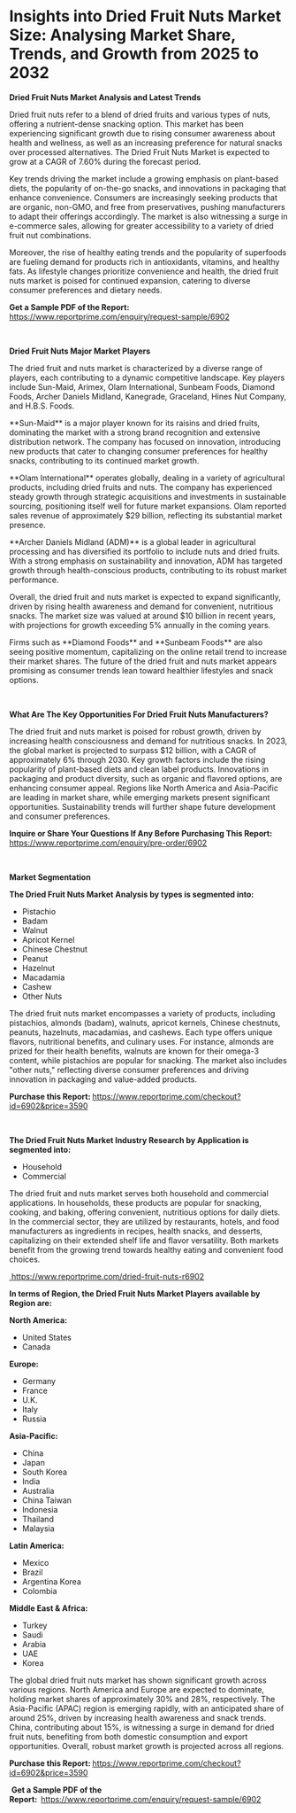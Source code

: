 <p><h1>Insights into Dried Fruit Nuts Market Size: Analysing Market Share, Trends, and Growth from 2025 to 2032</h1></p><p><strong>Dried Fruit Nuts Market Analysis and Latest Trends</strong></p>
<p><p>Dried fruit nuts refer to a blend of dried fruits and various types of nuts, offering a nutrient-dense snacking option. This market has been experiencing significant growth due to rising consumer awareness about health and wellness, as well as an increasing preference for natural snacks over processed alternatives. The Dried Fruit Nuts Market is expected to grow at a CAGR of 7.60% during the forecast period. </p><p>Key trends driving the market include a growing emphasis on plant-based diets, the popularity of on-the-go snacks, and innovations in packaging that enhance convenience. Consumers are increasingly seeking products that are organic, non-GMO, and free from preservatives, pushing manufacturers to adapt their offerings accordingly. The market is also witnessing a surge in e-commerce sales, allowing for greater accessibility to a variety of dried fruit nut combinations. </p><p>Moreover, the rise of healthy eating trends and the popularity of superfoods are fueling demand for products rich in antioxidants, vitamins, and healthy fats. As lifestyle changes prioritize convenience and health, the dried fruit nuts market is poised for continued expansion, catering to diverse consumer preferences and dietary needs.</p></p>
<p><strong>Get a Sample PDF of the Report:&nbsp;</strong> <a href="https://www.reportprime.com/enquiry/request-sample/6902?utm_campaign=4601&utm_medium=2&utm_source=Github&utm_content=ia&utm_term=17052025&utm_id=dried-fruit-nuts">https://www.reportprime.com/enquiry/request-sample/6902</a></p>
<p>&nbsp;</p>
<p><strong>Dried Fruit Nuts Major Market Players</strong></p>
<p><p>The dried fruit and nuts market is characterized by a diverse range of players, each contributing to a dynamic competitive landscape. Key players include Sun-Maid, Arimex, Olam International, Sunbeam Foods, Diamond Foods, Archer Daniels Midland, Kanegrade, Graceland, Hines Nut Company, and H.B.S. Foods.</p><p>**Sun-Maid** is a major player known for its raisins and dried fruits, dominating the market with a strong brand recognition and extensive distribution network. The company has focused on innovation, introducing new products that cater to changing consumer preferences for healthy snacks, contributing to its continued market growth.</p><p>**Olam International** operates globally, dealing in a variety of agricultural products, including dried fruits and nuts. The company has experienced steady growth through strategic acquisitions and investments in sustainable sourcing, positioning itself well for future market expansions. Olam reported sales revenue of approximately $29 billion, reflecting its substantial market presence.</p><p>**Archer Daniels Midland (ADM)** is a global leader in agricultural processing and has diversified its portfolio to include nuts and dried fruits. With a strong emphasis on sustainability and innovation, ADM has targeted growth through health-conscious products, contributing to its robust market performance.</p><p>Overall, the dried fruit and nuts market is expected to expand significantly, driven by rising health awareness and demand for convenient, nutritious snacks. The market size was valued at around $10 billion in recent years, with projections for growth exceeding 5% annually in the coming years.</p><p>Firms such as **Diamond Foods** and **Sunbeam Foods** are also seeing positive momentum, capitalizing on the online retail trend to increase their market shares. The future of the dried fruit and nuts market appears promising as consumer trends lean toward healthier lifestyles and snack options.</p></p>
<p>&nbsp;</p>
<p><strong>What Are The Key Opportunities For Dried Fruit Nuts Manufacturers?</strong></p>
<p><p>The dried fruit and nuts market is poised for robust growth, driven by increasing health consciousness and demand for nutritious snacks. In 2023, the global market is projected to surpass $12 billion, with a CAGR of approximately 6% through 2030. Key growth factors include the rising popularity of plant-based diets and clean label products. Innovations in packaging and product diversity, such as organic and flavored options, are enhancing consumer appeal. Regions like North America and Asia-Pacific are leading in market share, while emerging markets present significant opportunities. Sustainability trends will further shape future development and consumer preferences.</p></p>
<p><strong>Inquire or Share Your Questions If Any Before Purchasing This Report:</strong> <a href="https://www.reportprime.com/enquiry/pre-order/6902?utm_campaign=4601&utm_medium=2&utm_source=Github&utm_content=ia&utm_term=17052025&utm_id=dried-fruit-nuts">https://www.reportprime.com/enquiry/pre-order/6902</a></p>
<p>&nbsp;</p>
<p><strong>Market Segmentation</strong></p>
<p><strong>The Dried Fruit Nuts Market Analysis by types is segmented into:</strong></p>
<p><ul><li>Pistachio</li><li>Badam</li><li>Walnut</li><li>Apricot Kernel</li><li>Chinese Chestnut</li><li>Peanut</li><li>Hazelnut</li><li>Macadamia</li><li>Cashew</li><li>Other Nuts</li></ul></p>
<p><p>The dried fruit nuts market encompasses a variety of products, including pistachios, almonds (badam), walnuts, apricot kernels, Chinese chestnuts, peanuts, hazelnuts, macadamias, and cashews. Each type offers unique flavors, nutritional benefits, and culinary uses. For instance, almonds are prized for their health benefits, walnuts are known for their omega-3 content, while pistachios are popular for snacking. The market also includes "other nuts," reflecting diverse consumer preferences and driving innovation in packaging and value-added products.</p></p>
<p><strong>Purchase this Report:&nbsp;</strong><a href="https://www.reportprime.com/checkout?id=6902&price=3590&utm_campaign=4601&utm_medium=2&utm_source=Github&utm_content=ia&utm_term=17052025&utm_id=dried-fruit-nuts">https://www.reportprime.com/checkout?id=6902&price=3590</a></p>
<p>&nbsp;</p>
<p><strong>The Dried Fruit Nuts Market Industry Research by Application is segmented into:</strong></p>
<p><ul><li>Household</li><li>Commercial</li></ul></p>
<p><p>The dried fruit and nuts market serves both household and commercial applications. In households, these products are popular for snacking, cooking, and baking, offering convenient, nutritious options for daily diets. In the commercial sector, they are utilized by restaurants, hotels, and food manufacturers as ingredients in recipes, health snacks, and desserts, capitalizing on their extended shelf life and flavor versatility. Both markets benefit from the growing trend towards healthy eating and convenient food choices.</p></p>
<p><a href="https://www.reportprime.com/dried-fruit-nuts-r6902?utm_campaign=4601&utm_medium=2&utm_source=Github&utm_content=ia&utm_term=17052025&utm_id=dried-fruit-nuts">&nbsp;https://www.reportprime.com/dried-fruit-nuts-r6902</a></p>
<p><strong>In terms of Region, the Dried Fruit Nuts Market Players available by Region are:</strong></p>
<p>
    <p> <strong> North America: </strong>
        <ul>
            <li>United States</li>
            <li>Canada</li>
        </ul>
        </p> 
    <p> <strong> Europe: </strong>
        <ul>
            <li>Germany</li>
            <li>France</li>
            <li>U.K.</li>
            <li>Italy</li>
            <li>Russia</li>
        </ul>
        </p> 
    <p> <strong> Asia-Pacific: </strong>
        <ul>
            <li>China</li>
            <li>Japan</li>
            <li>South Korea</li>
            <li>India</li>
            <li>Australia</li>
            <li>China Taiwan</li>
            <li>Indonesia</li>
            <li>Thailand</li>
            <li>Malaysia</li>
        </ul>
        </p> 
    <p> <strong> Latin America: </strong>
        <ul>
            <li>Mexico</li>
            <li>Brazil</li>
            <li>Argentina Korea</li>
            <li>Colombia</li>
        </ul>
        </p> 
    <p> <strong> Middle East & Africa: </strong>
        <ul>
            <li>Turkey</li>
            <li>Saudi</li>
            <li>Arabia</li>
            <li>UAE</li>
            <li>Korea</li>
        </ul>
    </p>
    </p>
<p><p>The global dried fruit nuts market has shown significant growth across various regions. North America and Europe are expected to dominate, holding market shares of approximately 30% and 28%, respectively. The Asia-Pacific (APAC) region is emerging rapidly, with an anticipated share of around 25%, driven by increasing health awareness and snack trends. China, contributing about 15%, is witnessing a surge in demand for dried fruit nuts, benefiting from both domestic consumption and export opportunities. Overall, robust market growth is projected across all regions.</p></p>
<p><strong>Purchase this Report: </strong><a href="https://www.reportprime.com/checkout?id=6902&price=3590&utm_campaign=4601&utm_medium=2&utm_source=Github&utm_content=ia&utm_term=17052025&utm_id=dried-fruit-nuts">https://www.reportprime.com/checkout?id=6902&price=3590</a></p>
<p>&nbsp;<strong>Get a Sample PDF of the Report:&nbsp;&nbsp;</strong><a href="https://www.reportprime.com/enquiry/request-sample/6902?utm_campaign=4601&utm_medium=2&utm_source=Github&utm_content=ia&utm_term=17052025&utm_id=dried-fruit-nuts">https://www.reportprime.com/enquiry/request-sample/6902</a></p>
<p><strong></strong></p>
<p><p></p><p></p><p></p></p>